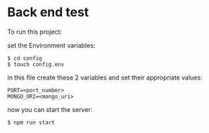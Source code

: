# Back end test

To run this project:

set the Environment variables:

```
$ cd config
$ touch config.env
```

in this file create these 2 variables and set their appropriate values:

```
PORT=<port_number>
MONGO_URI=<mongo_uri>
```

now you can start the server:

```
$ npm run start
```

